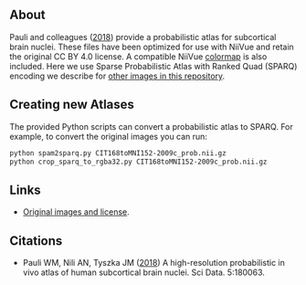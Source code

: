 ## About

Pauli and colleagues ([2018](https://pubmed.ncbi.nlm.nih.gov/29664465/)) provide a probabilistic atlas for subcortical brain nuclei. These files have been optimized for use with NiiVue and retain the original CC BY 4.0 license. A compatible NiiVue [colormap](https://niivue.com/docs/colormaps2#atlases-and-labeled-images) is also included. Here we use Sparse Probabilistic Atlas with Ranked Quad (SPARQ) encoding we describe for [other images in this repository](https://github.com/niivue/niivue-demo-images/tree/main/Thalamus).

## Creating new Atlases

The provided Python scripts can convert a probabilistic atlas to SPARQ. For example, to convert the original images you can run:

```bash
python spam2sparq.py CIT168toMNI152-2009c_prob.nii.gz
python crop_sparq_to_rgba32.py CIT168toMNI152-2009c_prob.nii.gz
```

## Links

 - [Original images and license](https://osf.io/jkzwp/).

## Citations

 - Pauli WM, Nili AN, Tyszka JM ([2018](https://pubmed.ncbi.nlm.nih.gov/29664465/)) A high-resolution probabilistic in vivo atlas of human subcortical brain nuclei. Sci Data. 5:180063. 


